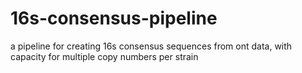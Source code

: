 # 16s-consensus-pipeline
a pipeline for creating 16s consensus sequences from ont data, with capacity for multiple copy numbers per strain
